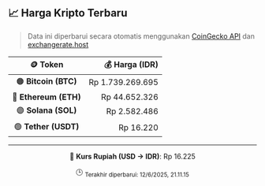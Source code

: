 

<!-- HARGA_KRIPTO -->
## 📈 Harga Kripto Terbaru

> Data ini diperbarui secara otomatis menggunakan [CoinGecko API](https://www.coingecko.com/) dan [exchangerate.host](https://exchangerate.host/)

<div align="center">

| 🪙 Token | 💰 Harga (IDR) |
|:------:|---------------:|
| 🟠 **Bitcoin (BTC)**   | Rp 1.739.269.695 |
| 🔵 **Ethereum (ETH)**  | Rp 44.652.326 |
| 🟣 **Solana (SOL)**    | Rp 2.582.486 |
| 🟢 **Tether (USDT)**   | Rp 16.220 |

---

💱 **Kurs Rupiah (USD → IDR)**: Rp 16.225

🕒 <sub>Terakhir diperbarui: 12/6/2025, 21.11.15</sub>

</div>
<!-- /HARGA_KRIPTO -->